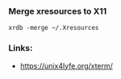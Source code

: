 ### Merge xresources to X11

```
xrdb -merge ~/.Xresources
```


### Links:

- https://unix4lyfe.org/xterm/
